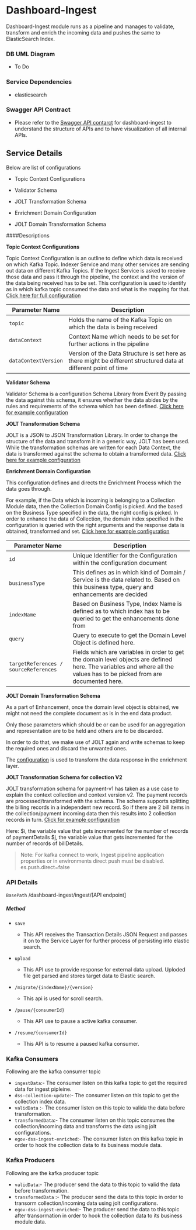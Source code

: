 # Dashboard-Ingest

Dashboard-Ingest module runs as a pipeline and manages to validate, transform and enrich the incoming data and pushes the same to ElasticSearch Index.

### DB UML Diagram

- To Do

### Service Dependencies

- elasticsearch

### Swagger API Contract

- Please refer to the [Swagger API contarct](https://raw.githubusercontent.com/egovernments/business-services/master/Docs/dss-dashboard/DSS%20Ingest%20YAML%20Spec%201.0.0.yaml) for dashboard-ingest to understand the structure of APIs and to have visualization of all internal APIs.


## Service Details

Below are list of configurations

- Topic Context Configurations

- Validator Schema

- JOLT Transformation Schema

- Enrichment Domain Configuration 

- JOLT Domain Transformation Schema

####Descriptions

**Topic Context Configurations**

Topic Context Configuration is an outline to define which data is received on which Kafka Topic. 
Indexer Service and many other services are sending out data on different Kafka Topics. If the Ingest Service is asked to receive those data and pass it through the pipeline, the context and the version of the data being received has to be set. This configuration is used to identify as in which kafka topic consumed the data and what is the mapping for that.
[Click here for full configuration](https://github.com/egovernments/configs/blob/master/egov-dss-dashboards/dashboard-ingest/TopicContextConfiguration.json)

| Parameter Name                    | Description                                                                                                       | 
| ----------------------------------| ------------------------------------------------------------------------------------------------------------------|
| `topic`                           | Holds the name of the Kafka Topic on which the data is being received                                             |           
| `dataContext`                     | Context Name which needs to be set for further actions in the pipeline                                            |
| `dataContextVersion`              | Version of the Data Structure is set here as there might be different structured data at different point of time  |

**Validator Schema**

Validator Schema is a configuration Schema Library from Everit
By passing the data against this schema, it ensures whether the data abides by the rules and requirements of the schema which has been defined. [Click here for example configuration](https://github.com/egovernments/configs/blob/master/egov-dss-dashboards/dashboard-ingest/validator_transaction_v1.json) 



**JOLT Transformation Schema**

JOLT is a JSON to JSON Transformation Library. In order to change the structure of the data and transform it in a generic way, JOLT has been used. 
While the transformation schemas are written for each Data Context, the data is transformed against the schema to obtain a transformed data. 
[Click here for example configuration](https://github.com/egovernments/configs/blob/master/egov-dss-dashboards/dashboard-ingest/transform_collection_v1.json)

**Enrichment Domain Configuration** 

This configuration defines and directs the Enrichment Process which the data goes through. 

For example, if the Data which is incoming is belonging to a Collection Module data, then the Collection Domain Config is picked. And the based on the Business Type specified in the data, the right config is picked. 
In order to enhance the data of Collection, the domain index specified in the configuration is queried with the right arguments and the response data is obtained, transformed and set. 
[Click here for example configuration](https://github.com/egovernments/configs/blob/master/egov-dss-dashboards/dashboard-ingest/DomainConfig.json)

| Parameter Name                         | Description                                                                                                                                                             | 
| ---------------------------------------| ------------------------------------------------------------------------------------------------------------------------------------------------------------------------|
| `id`                                   | Unique Identifier for the Configuration within the configuration document                                                                                               |           
| `businessType`                         | This defines as in which kind of Domain / Service is the data related to. Based on this business type, query and enhancements are decided                               |
| `indexName`                            | Based on Business Type, Index Name is defined as to which index has to be queried to get the enhancements done from                                                     |
| `query`                                | Query to execute to get the Domain Level Object is defined here.                                                                                                        |
| `targetReferences / sourceReferences`  | Fields which are variables in order to get the domain level objects are defined here. The variables and where all the values has to be picked from are documented here. |      

**JOLT Domain Transformation Schema**

As a part of Enhancement, once the domain level object is obtained, we might not need the complete document as is in the end data product. 

Only those parameters which should be or can be used for an aggregation and representation are to be held and others are to be discarded. 

In order to do that, we make use of JOLT again and write schemas to keep the required ones and discard the unwanted ones. 

The [configuration](https://github.com/egovernments/configs/blob/master/egov-dss-dashboards/dashboard-ingest/transform_tl_v1.json) is used to transform the data response in the enrichment layer.

**JOLT Transformation Schema for collection V2**

JOLT transformation schema for payment-v1 has taken as a use case to explain the context  collection and context version v2. The payment records are processed/transformed with the schema. The schema supports splitting the billing records in a independent new record. So if there are 2 bill items in the collection/payment incoming data then this results into 2 collection records in turn.
[Click for example configuration](https://github.com/egovernments/configs/blob/master/egov-dss-dashboards/dashboard-ingest/transform_collection_v2.json)

Here: $i, the variable value that gets incremented for the number of records of paymentDetails 
$j, the variable value that gets incremented for the number of records of billDetails.

>Note: For kafka connect to work, Ingest pipeline application properties or in environments direct push must be disabled.
es.push.direct=false

 

### API Details

`BasePath` /dashboard-ingest/ingest/[API endpoint]

##### Method

- `save`
   - This API receives the Transaction Details JSON Request and passes it on to the Service Layer for further process of persisting into elastic search.

- `upload`
   - This API use to provide response for external data upload. Uploded file get parsed and stores target data to Elastic search.

- `/migrate/{indexName}/{version}`
   -  This api is used for scroll search.
   
- `/pause/{consumerId}`
    - This API use to pause a active kafka consumer.
    
- `/resume/{consumerId}`
    - This API is to resume a paused kafka consumer.

### Kafka Consumers
Following are the kafka consumer topic
- `ingestData`:- The consumer listen on this kafka topic to get the required data for ingest pipleine.
- `dss-collection-update`:- The consumer listen on this topic to get the collection index data.
- `validData` :- The consumer listen on this topic to valida the data before transformation.
- `transformedData`:- The consumer listen on this topic consumes the collection/incoming data and transforms the data using jolt configurations.
- `egov-dss-ingest-enriched`:- The consumer listen on this kafka topic in order to hook the collection data to its business module data.

### Kafka Producers
Following are the kafka producer topic
- `validData`:- The producer send the data to this topic to valid the data before transformation.
- `transformedData` :- The producer send the data to this topic in order to transorm collection/incoming data using jolt configurations.
- `egov-dss-ingest-enriched`:- The producer send the data to this topic after transormation in order to hook the collection data to its business module data.
